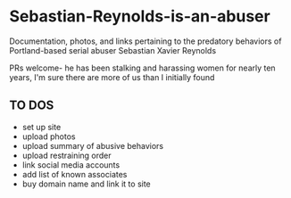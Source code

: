 # Sebastian-Reynolds-is-an-abuser
Documentation, photos, and links pertaining to the predatory behaviors of Portland-based serial abuser Sebastian Xavier Reynolds

PRs welcome- he has been stalking and harassing women for nearly ten years, I'm sure there are more of us than I initially found

## TO DOS
- set up site
- upload photos
- upload summary of abusive behaviors
- upload restraining order
- link social media accounts
- add list of known associates
- buy domain name and link it to site


